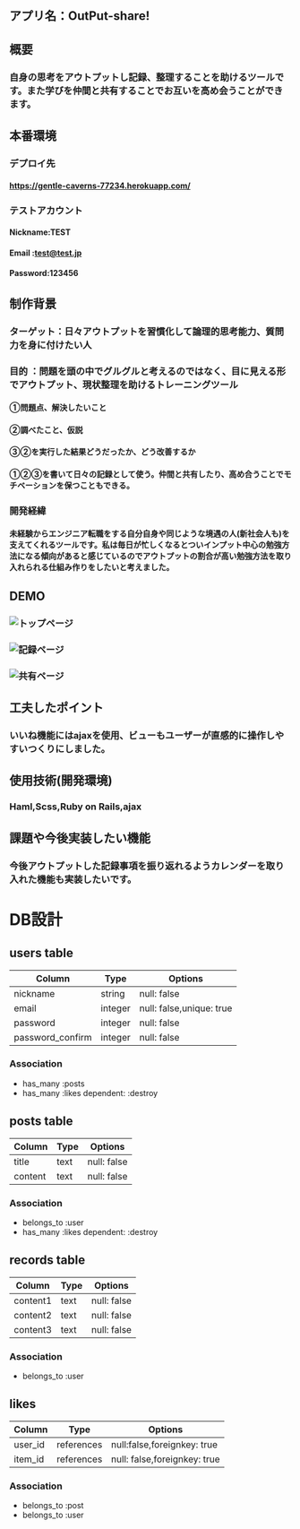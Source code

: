## アプリ名：OutPut-share!
## 概要
### 自身の思考をアウトプットし記録、整理することを助けるツールです。また学びを仲間と共有することでお互いを高め会うことができます。

## 本番環境
### デプロイ先
#### https://gentle-caverns-77234.herokuapp.com/
### テストアカウント
#### Nickname:TEST
#### Email   :test@test.jp
#### Password:123456

## 制作背景
### ターゲット：日々アウトプットを習慣化して論理的思考能力、質問力を身に付けたい人
### 目的     ：問題を頭の中でグルグルと考えるのではなく、目に見える形でアウトプット、現状整理を助けるトレーニングツール
#### ①問題点、解決したいこと
#### ②調べたこと、仮説
#### ③②を実行した結果どうだったか、どう改善するか
#### ①②③を書いて日々の記録として使う。仲間と共有したり、高め合うことでモチベーションを保つこともできる。
### 開発経緯
#### 未経験からエンジニア転職をする自分自身や同じような境遇の人(新社会人も)を支えてくれるツールです。私は毎日が忙しくなるとついインプット中心の勉強方法になる傾向があると感じているのでアウトプットの割合が高い勉強方法を取り入れられる仕組み作りをしたいと考えました。

## DEMO
### ![トップページ](https://user-images.githubusercontent.com/65394649/88452991-1c1c6900-ce9e-11ea-9218-97692b1dbaf1.png)
### ![記録ページ](https://user-images.githubusercontent.com/65394649/88453049-ad8bdb00-ce9e-11ea-8d0f-d86eda9251f7.png)
### ![共有ページ](https://user-images.githubusercontent.com/65394649/88453021-75849800-ce9e-11ea-9c1e-865660703b4a.png)
## 工夫したポイント
### いいね機能にはajaxを使用、ビューもユーザーが直感的に操作しやすいつくりにしました。
## 使用技術(開発環境)
### Haml,Scss,Ruby on Rails,ajax
## 課題や今後実装したい機能
### 今後アウトプットした記録事項を振り返れるようカレンダーを取り入れた機能も実装したいです。
# DB設計
## users table
|Column|Type|Options|
|----|----|------|
|nickname|string|null: false|
|email|integer|null: false,unique: true|
|password|integer|null: false|
|password_confirm|integer|null: false|

### Association
- has_many :posts 
- has_many :likes dependent: :destroy


## posts table
|Column|Type|Options|
|----|----|------|
|title|text|null: false|
|content|text|null: false|

### Association
- belongs_to :user
- has_many :likes dependent: :destroy


## records table
|Column|Type|Options|
|----|----|------|
|content1|text|null: false|
|content2|text|null: false|
|content3|text|null: false|

### Association
- belongs_to :user


## likes
|Column|Type|Options|
|----|----|------|
|user_id|references|null:false,foreignkey: true|
|item_id|references|null: false,foreignkey: true|

### Association
- belongs_to :post
- belongs_to :user
